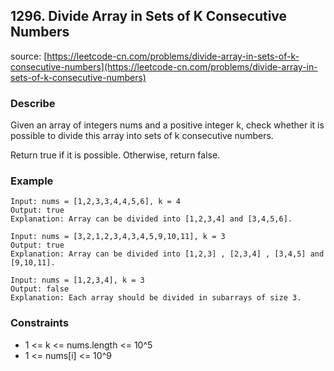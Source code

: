## 1296. Divide Array in Sets of K Consecutive Numbers

source: [https://leetcode-cn.com/problems/divide-array-in-sets-of-k-consecutive-numbers](https://leetcode-cn.com/problems/divide-array-in-sets-of-k-consecutive-numbers)

### Describe

Given an array of integers nums and a positive integer k, check whether it is possible to divide this array into sets of k consecutive numbers.

Return true if it is possible. Otherwise, return false.

### Example

```
Input: nums = [1,2,3,3,4,4,5,6], k = 4
Output: true
Explanation: Array can be divided into [1,2,3,4] and [3,4,5,6].
```
```
Input: nums = [3,2,1,2,3,4,3,4,5,9,10,11], k = 3
Output: true
Explanation: Array can be divided into [1,2,3] , [2,3,4] , [3,4,5] and [9,10,11].
```
```
Input: nums = [1,2,3,4], k = 3
Output: false
Explanation: Each array should be divided in subarrays of size 3.
```

### Constraints

- 1 <= k <= nums.length <= 10^5
- 1 <= nums[i] <= 10^9
